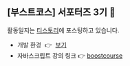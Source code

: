 ## [부스트코스] 서포터즈 3기 🤭

활동일지는 <a href="https://sunnynara.tistory.com/category/Boostcourse/%EC%9E%90%EB%B0%94%EC%8A%A4%ED%81%AC%EB%A6%BD%ED%8A%B8%EC%9D%98%20%EC%8B%9C%EC%9E%91">티스토리</a>에 포스팅하고 있습니다.

<ul>
  <li>
    <span style="color: #333333;">개발 환경<span>&nbsp;</span></span>
    <span style="color: #333333;">👉<span>&nbsp;</span>
      <a href="https://opentutorials.org/module/1579">보기</a>
    </span>
  </li> 
  <li>자바스크립트 강의 링크 👉 
    <a href="https://www.boostcourse.org/cs124/joinLectures/52258" target="_blank" rel="noopener">boostcourse</a>
  </li>
</ul>
